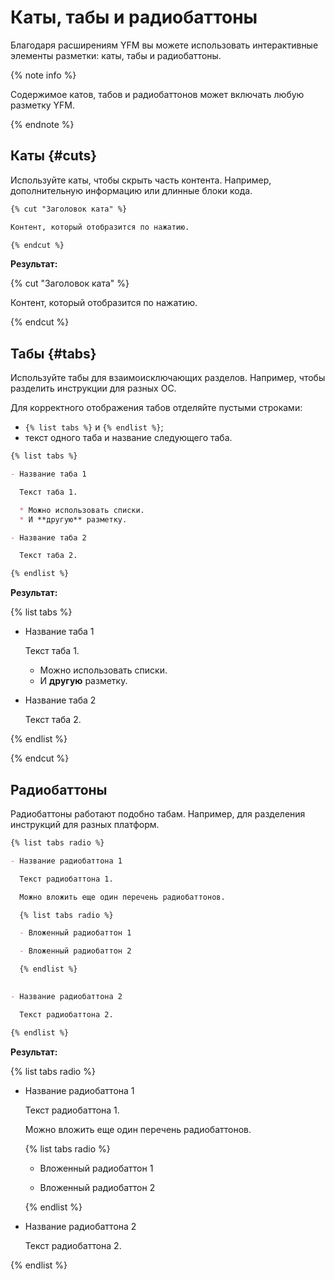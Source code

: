 # Каты, табы и радиобаттоны

Благодаря расширениям YFM вы можете использовать интерактивные элементы разметки: каты, табы и радиобаттоны.

{% note info %}

Содержимое катов, табов и радиобаттонов может включать любую разметку YFM.

{% endnote %}

## Каты {#cuts}

Используйте каты, чтобы скрыть часть контента. Например, дополнительную информацию или длинные блоки кода.

```markdown
{% cut "Заголовок ката" %}

Контент, который отобразится по нажатию.

{% endcut %}
```

**Результат:**

{% cut "Заголовок ката" %}

Контент, который отобразится по нажатию.

{% endcut %}

## Табы {#tabs}

Используйте табы для взаимоисключающих разделов. Например, чтобы разделить инструкции для разных ОС.

Для корректного отображения табов отделяйте пустыми строками:
* `{% list tabs %}` и `{% endlist %}`;
* текст одного таба и название следующего таба.

```markdown
{% list tabs %}

- Название таба 1

  Текст таба 1.

  * Можно использовать списки.
  * И **другую** разметку.

- Название таба 2

  Текст таба 2.

{% endlist %}
```

**Результат:**

{% list tabs %}

- Название таба 1

  Текст таба 1.

  * Можно использовать списки.
  * И **другую** разметку.

- Название таба 2

  Текст таба 2.

{% endlist %}

{% endcut %}

## Радиобаттоны

Радиобаттоны работают подобно табам. Например, для разделения инструкций для разных платформ.

```markdown
{% list tabs radio %}

- Название радиобаттона 1

  Текст радиобаттона 1.

  Можно вложить еще один перечень радиобаттонов.

  {% list tabs radio %}

  - Вложенный радиобаттон 1

  - Вложенный радиобаттон 2

  {% endlist %}
  

- Название радиобаттона 2

  Текст радиобаттона 2.

{% endlist %}
```

**Результат:**

{% list tabs radio %}

- Название радиобаттона 1

  Текст радиобаттона 1.

  Можно вложить еще один перечень радиобаттонов.

  {% list tabs radio %}

  - Вложенный радиобаттон 1

  - Вложенный радиобаттон 2

  {% endlist %}
  

- Название радиобаттона 2

  Текст радиобаттона 2.

{% endlist %}
